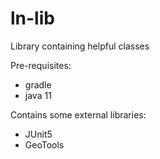 # ln-lib

Library containing helpful classes

Pre-requisites:
* gradle
* java 11

Contains some external libraries:
* JUnit5
* GeoTools
